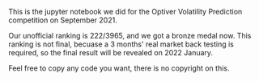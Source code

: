 This is the jupyter notebook we did for the Optiver Volatility Prediction competition on September 2021.

Our unofficial ranking is 222/3965, and we got a bronze medal now. This ranking is not final, becuase a 3 months' real market back testing is required, so the final result will be revealed on 2022 January.

Feel free to copy any code you want, there is no copyright on this.
